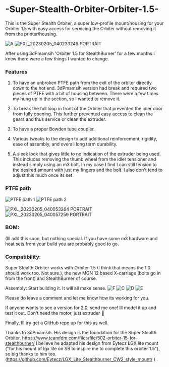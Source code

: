 




# -Super-Stealth-Orbiter-Orbiter-1.5-
This is the Super Stealth Orbiter, a super low-profile mount/housing for your Orbiter 1.5 with easy access for servicing the Orbiter without removing it from the printer/housing.


![A](https://user-images.githubusercontent.com/21558241/216803339-88eed779-3b86-44f2-978e-974c27281f8a.jpg)
![PXL_20230205_040233249 PORTRAIT](https://user-images.githubusercontent.com/21558241/216803340-edc6878f-65a9-467e-bb12-cc55603d1418.jpg)

After using 3dPmamsih 'Orbiter 1.5 for StealthBurner' for a few months I knew there were a few things I wanted to change. 

### Features
1) To have an unbroken PTFE path from the exit of the orbiter directly down to the hot end. 3dPmamsih version had break and required two pieces of PTFE with a bit of housing between. There were a few times my hung up in the section, so I wanted to remove it.

2) To break the full loop in front of the Orbiter that prevented the idler door from fully opening. This further prevented easy access to clean the gears and thus service or clean the extruder.  

3) To have a proper Bowden tube coupler.

4) Various tweaks to the design to add additional reinforcement, rigidity, ease of assembly, and overall long term durability. 

5) A sleek look that gives little to no indication of the extruder being used. This includes removing the thumb wheel from the idler tensioner and instead simply using an m3 bolt.  In my case I find I can still tension to the desired amount with just my fingers and the bolt. I also don't tend to adjust this much once its set.

### PTFE path
![PTFE path 1](https://user-images.githubusercontent.com/21558241/216843305-f68b5761-996b-41e6-9950-53a9caf3bbdc.jpg)
![PTFE path 2](https://user-images.githubusercontent.com/21558241/216843307-8e871ca8-8286-4078-afff-990b6dcf4819.jpg)


![PXL_20230205_040053264 PORTRAIT](https://user-images.githubusercontent.com/21558241/216803876-264c75ec-7e7e-4acf-bf7e-d7545578f74e.jpg)
![PXL_20230205_040057259 PORTRAIT](https://user-images.githubusercontent.com/21558241/216803880-7306627f-8529-4248-9993-2865efcd8bf7.jpg)

### BOM: 
(Ill add this soon, but nothing special. If you have some m3 hardware and heat sets from your build you are probably good to go. 

### Compatibility: 
Super Stealth Orbiter works with Orbiter 1.5 (I think that means the 1.0 should work too. Not sure.), the new MGN 12 based X-carriage (bolts go in from the front) and StealthBurner of course.

Assembly: Start building it. It will all make sense. 
![F](https://user-images.githubusercontent.com/21558241/216803914-c3a30690-0fa8-4226-b0b4-3a922f48dba4.jpg)
![C](https://user-images.githubusercontent.com/21558241/216803910-150a3bea-66de-4652-808e-c3d99577964c.jpg)
![D](https://user-images.githubusercontent.com/21558241/216803912-a4669c52-dd33-48fa-ab70-1c3f6f96486c.jpg)
![E](https://user-images.githubusercontent.com/21558241/216803913-d4e26108-d8fe-4b73-9398-b479b03b1253.jpg)



Please do leave a comment and let me know how its working for you.

If anyone wants to see a version for 2.0, send me one! Ill model it up and test it out. Don't need the motor, just extruder 🙂

Finally, Ill try get a GitHub repo up for this as well. 

 

 

Thanks to 3dPmamsih. His design is the foundation for the Super Stealth Orbiter. 
https://www.teamfdm.com/files/file/502-orbiter-15-for-stealthburner/
I believe he adapted his design from Eytecz LGX lite mount ("for his mount of lgx lite on SB to inspire me to complete this orbiter 1.5"), so big thanks to him too. (https://github.com/Eytecz/LGX_Lite_Stealthburner_CW2_style_mount/ )  .
